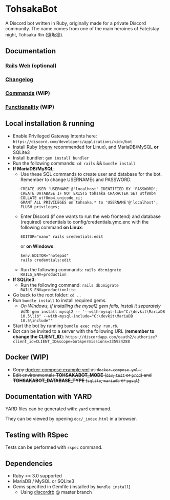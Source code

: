 # TohsakaBot
A Discord bot written in Ruby, originally made for a private Discord community. The name comes from one of the main heroines of Fate/stay night, Tohsaka Rin (遠坂凛).

## Documentation

### [Rails Web](rails) (optional)

### [Changelog](CHANGELOG.md)

### [Commands](documentation/commands.md) (WIP)

### [Functionality](documentation/functionality.md) (WIP)

## Local installation & running
- Enable Privileged Gateway Intents here: `https://discord.com/developers/applications/<id>/bot`
- Install Ruby ([rbenv](https://github.com/rbenv/rbenv) recommended for Linux), and MariaDB/MySQL **or** SQLite3
- Install bundler: `gem install bundler`
- Run the following commands: `cd rails` && `bundle install`
- **If MariaDB/MySQL**:
  - Use these SQL commands to create user and database for the bot. Remember to change USERNAMEs and PASSWORD.
    ```
    CREATE USER 'USERNAME'@'localhost' IDENTIFIED BY 'PASSWORD';
    CREATE DATABASE IF NOT EXISTS tohsaka CHARACTER SET utf8mb4 COLLATE utf8mb4_unicode_ci;
    GRANT ALL PRIVILEGES on tohsaka.* to 'USERNAME'@'localhost';
    FLUSH privileges;
    ```
  - Enter Discord (if one wants to run the web frontend) and database (required) credentials to config/credentials.ymc.enc with the following command **on Linux**:
    ```
    EDITOR="nano" rails credentials:edit
    ```
    or **on Windows**:
    ```
    $env:EDITOR="notepad"
    rails credentials:edit
    ```
  - Run the following commands: `rails db:migrate RAILS_ENV=production`
- **If SQLite3**:
  - Run the following command: `rails db:migrate RAILS_ENV=productionlite`
- Go back to the root folder: `cd ..`
- Run `bundle install` to install required gems.
  - _On Windows, if installing the mysql2 gem fails, install it separately with:_
     `gem install mysql2 -- '--with-mysql-lib="C:\devkit\MariaDB 10.5\lib" --with-mysql-include="C:\devkit\MariaDB 10.5\include"'`
- Start the bot by running `bundle exec ruby run.rb`.
- Bot can be invited to a server with the following URL (**remember to change the CLIENT_ID**): 
   `https://discordapp.com/oauth2/authorize?client_id=CLIENT_ID&scope=bot&permissions=335924288`

## Docker (WIP)
- ~~Copy [docker-compose.example.yml](docker-compose.example.yml) as `docker-compose.yml`~.~~
- ~~Edit environmentals **TOHSAKABOT_MODE** (`dev`, `test` or `prod`) and **TOHSAKABOT_DATABASE_TYPE** (`sqlite`, `mariadb` or `pgsql`)~~

## Documentation with YARD
YARD files can be generated with: `yard` command.

They can be viewed by opening `doc/_index.html` in a browser.

## Testing with RSpec
Tests can be performed with `rspec` command.

## Dependencies
* Ruby >= 3.0 supported
* MariaDB / MySQL or SQLite3
* Gems specified in Gemfile (installed by `bundle install`)
  * Using [discordrb](https://github.com/shardlab/discordrb) @ master branch
